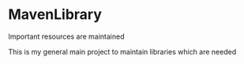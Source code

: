 # MavenLibrary
Important resources are maintained

This is my general main project to maintain libraries which are needed
